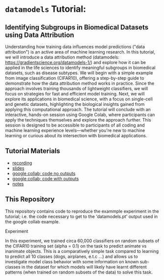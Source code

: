 # <code>datamodels</code> Tutorial: 
## Identifying Subgroups in Biomedical Datasets using Data Attribution 

Understanding how training data influences model predictions ("data attribution") is an active area of machine learning research. In this tutorial, we will introduce a data attribution method (datamodels: https://gradientscience.org/datamodels-1/) and explore how it can be applied in the life sciences  to identify meaningful subgroups in biomedical datasets, such as disease subtypes. We will begin with a simple example from image classification (CIFAR10), offering a step-by-step guide to demonstrate how the data attribution method works in practice. Since the approach involves training thousands of lightweight classifiers, we will focus on strategies for fast and efficient model training. Next, we will explore its applications in biomedical science, with a focus on single-cell and genetic datasets, highlighting the biological insights gained from applying this computational approach. The tutorial will conclude with an interactive, hands-on session using Google Colab, where participants can apply the techniques themselves and explore the approach further. This session is designed to be accessible to participants of all coding and machine learning experience levels—whether you're new to machine learning or curious about its intersection with biomedical applications.

## Tutorial Materials
- [recording](https://cbmm.mit.edu/computational-tutorials/recordings)
- [slides](https://drive.google.com/file/d/1qGahNYBUnThba07D2D9gZTviiU_kOedF/view?usp=sharing)
- [google collab; code no outputs](https://colab.research.google.com/drive/1lwl7-Xsc7lg9bTg97hEEqPt54x-J1qeU?usp=sharing)
- [google collab; code with outputs](https://colab.research.google.com/drive/1u2jZzWs7SVT6kj-O8rMsUphHfvyeqnHh?usp=sharing)
- [notes]()

## This Repository
This repository contains code to reproduce the exammple experiment in the tutorial; i.e. the code necessary to get to the 'datamodels.pt' output used in the google collab example.

Experiment

In this experiment, we trained circa 60,000 classifiers on random subsets of the CIFAR10 training set (alpha = 0.1) on the task to predict animate vs inanimate objects. This is a comparatively simple task compared to learning to predict all 10 classes (dogs, airplanes, e.t.c ...) and allows us to investigate model class behavior with some information on known sub-classes in the dataset for which models will likely have learnt different patterns (when trained on random subsets of the data) to solve this task.
